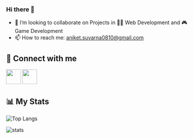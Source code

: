 ### Hi there 👋

<!-- **Aniket-Suvarna/Aniket-Suvarna** is a ✨ _special_ ✨ repository because its `README.md` (this file) appears on your GitHub profile.

Here are some ideas to get you started: -->

<!-- - 🔭 I’m currently working on ...
- 🌱 I’m currently learning ...
- 🤔 I’m looking for help with ...
- 💬 Ask me about ... -->
- 👯 I’m looking to collaborate on Projects in :man_technologist: Web Development and 🎮 Game Development
- 📫 How to reach me: aniket.suvarna0810@gmail.com
<!-- - 😄 Pronouns: ...
- ⚡ Fun fact: ... -->
## 🤝 Connect with me

<div>
  <a href="https://www.instagram.com/aniket_suvarna/"><img src="https://user-images.githubusercontent.com/87710609/217555106-ea4e89dd-22a4-49df-88a8-a9c66dbcb59b.png" width="40" height="40"></a>
  <a href="https://www.linkedin.com/in/aniket-suvarna-082556230/"><img src="https://user-images.githubusercontent.com/87710609/217554605-e7f59749-a928-4931-8df1-55c18929ce9d.png" width="40" height="40"></a>
</div>



## 📊 My Stats
![Top Langs](https://github-readme-stats.vercel.app/api/top-langs/?username=Aniket-Suvarna)

![stats](https://github-readme-stats.vercel.app/api?username=Aniket-Suvarna&theme=buefy&show_icons=true)


